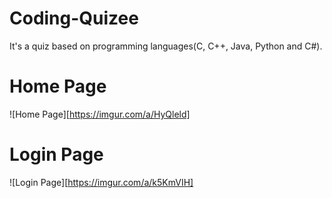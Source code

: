 # Coding-Quizee
It's a quiz based on programming languages(C, C++, Java, Python and C#).

# Home Page
![Home Page][https://imgur.com/a/HyQleld]


# Login Page
![Login Page][https://imgur.com/a/k5KmVIH]

